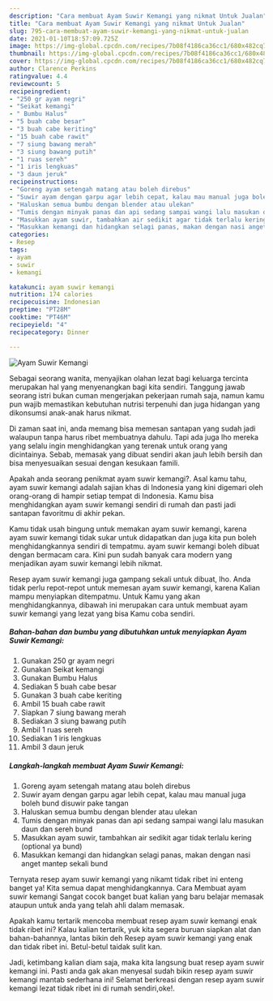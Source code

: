 ```yaml
---
description: "Cara membuat Ayam Suwir Kemangi yang nikmat Untuk Jualan"
title: "Cara membuat Ayam Suwir Kemangi yang nikmat Untuk Jualan"
slug: 795-cara-membuat-ayam-suwir-kemangi-yang-nikmat-untuk-jualan
date: 2021-01-10T18:57:09.725Z
image: https://img-global.cpcdn.com/recipes/7b08f4186ca36cc1/680x482cq70/ayam-suwir-kemangi-foto-resep-utama.jpg
thumbnail: https://img-global.cpcdn.com/recipes/7b08f4186ca36cc1/680x482cq70/ayam-suwir-kemangi-foto-resep-utama.jpg
cover: https://img-global.cpcdn.com/recipes/7b08f4186ca36cc1/680x482cq70/ayam-suwir-kemangi-foto-resep-utama.jpg
author: Clarence Perkins
ratingvalue: 4.4
reviewcount: 5
recipeingredient:
- "250 gr ayam negri"
- "Seikat kemangi"
- " Bumbu Halus"
- "5 buah cabe besar"
- "3 buah cabe keriting"
- "15 buah cabe rawit"
- "7 siung bawang merah"
- "3 siung bawang putih"
- "1 ruas sereh"
- "1 iris lengkuas"
- "3 daun jeruk"
recipeinstructions:
- "Goreng ayam setengah matang atau boleh direbus"
- "Suwir ayam dengan garpu agar lebih cepat, kalau mau manual juga boleh bund disuwir pake tangan"
- "Haluskan semua bumbu dengan blender atau ulekan"
- "Tumis dengan minyak panas dan api sedang sampai wangi lalu masukan daun dan sereh bund"
- "Masukkan ayam suwir, tambahkan air sedikit agar tidak terlalu kering (optional ya bund)"
- "Masukkan kemangi dan hidangkan selagi panas, makan dengan nasi anget mantep sekali bund"
categories:
- Resep
tags:
- ayam
- suwir
- kemangi

katakunci: ayam suwir kemangi 
nutrition: 174 calories
recipecuisine: Indonesian
preptime: "PT28M"
cooktime: "PT46M"
recipeyield: "4"
recipecategory: Dinner

---
```



![Ayam Suwir Kemangi](https://img-global.cpcdn.com/recipes/7b08f4186ca36cc1/680x482cq70/ayam-suwir-kemangi-foto-resep-utama.jpg)

Sebagai seorang wanita, menyajikan olahan lezat bagi keluarga tercinta merupakan hal yang menyenangkan bagi kita sendiri. Tanggung jawab seorang istri bukan cuman mengerjakan pekerjaan rumah saja, namun kamu pun wajib memastikan kebutuhan nutrisi terpenuhi dan juga hidangan yang dikonsumsi anak-anak harus nikmat.

Di zaman  saat ini, anda memang bisa memesan santapan yang sudah jadi walaupun tanpa harus ribet membuatnya dahulu. Tapi ada juga lho mereka yang selalu ingin menghidangkan yang terenak untuk orang yang dicintainya. Sebab, memasak yang dibuat sendiri akan jauh lebih bersih dan bisa menyesuaikan sesuai dengan kesukaan famili. 



Apakah anda seorang penikmat ayam suwir kemangi?. Asal kamu tahu, ayam suwir kemangi adalah sajian khas di Indonesia yang kini digemari oleh orang-orang di hampir setiap tempat di Indonesia. Kamu bisa menghidangkan ayam suwir kemangi sendiri di rumah dan pasti jadi santapan favoritmu di akhir pekan.

Kamu tidak usah bingung untuk memakan ayam suwir kemangi, karena ayam suwir kemangi tidak sukar untuk didapatkan dan juga kita pun boleh menghidangkannya sendiri di tempatmu. ayam suwir kemangi boleh dibuat dengan bermacam cara. Kini pun sudah banyak cara modern yang menjadikan ayam suwir kemangi lebih nikmat.

Resep ayam suwir kemangi juga gampang sekali untuk dibuat, lho. Anda tidak perlu repot-repot untuk memesan ayam suwir kemangi, karena Kalian mampu menyiapkan ditempatmu. Untuk Kamu yang akan menghidangkannya, dibawah ini merupakan cara untuk membuat ayam suwir kemangi yang lezat yang bisa Kamu coba sendiri.

<!--inarticleads1-->

##### Bahan-bahan dan bumbu yang dibutuhkan untuk menyiapkan Ayam Suwir Kemangi:

1. Gunakan 250 gr ayam negri
1. Gunakan Seikat kemangi
1. Gunakan  Bumbu Halus
1. Sediakan 5 buah cabe besar
1. Gunakan 3 buah cabe keriting
1. Ambil 15 buah cabe rawit
1. Siapkan 7 siung bawang merah
1. Sediakan 3 siung bawang putih
1. Ambil 1 ruas sereh
1. Sediakan 1 iris lengkuas
1. Ambil 3 daun jeruk




<!--inarticleads2-->

##### Langkah-langkah membuat Ayam Suwir Kemangi:

1. Goreng ayam setengah matang atau boleh direbus
1. Suwir ayam dengan garpu agar lebih cepat, kalau mau manual juga boleh bund disuwir pake tangan
1. Haluskan semua bumbu dengan blender atau ulekan
1. Tumis dengan minyak panas dan api sedang sampai wangi lalu masukan daun dan sereh bund
1. Masukkan ayam suwir, tambahkan air sedikit agar tidak terlalu kering (optional ya bund)
1. Masukkan kemangi dan hidangkan selagi panas, makan dengan nasi anget mantep sekali bund




Ternyata resep ayam suwir kemangi yang nikamt tidak ribet ini enteng banget ya! Kita semua dapat menghidangkannya. Cara Membuat ayam suwir kemangi Sangat cocok banget buat kalian yang baru belajar memasak ataupun untuk anda yang telah ahli dalam memasak.

Apakah kamu tertarik mencoba membuat resep ayam suwir kemangi enak tidak ribet ini? Kalau kalian tertarik, yuk kita segera buruan siapkan alat dan bahan-bahannya, lantas bikin deh Resep ayam suwir kemangi yang enak dan tidak ribet ini. Betul-betul taidak sulit kan. 

Jadi, ketimbang kalian diam saja, maka kita langsung buat resep ayam suwir kemangi ini. Pasti anda gak akan menyesal sudah bikin resep ayam suwir kemangi mantab sederhana ini! Selamat berkreasi dengan resep ayam suwir kemangi lezat tidak ribet ini di rumah sendiri,oke!.

